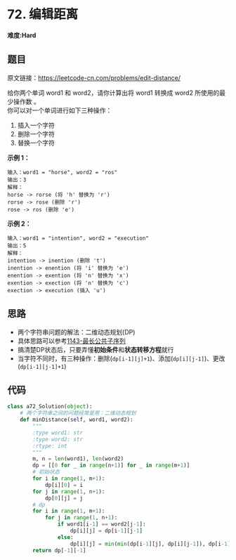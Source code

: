 # 72. 编辑距离
**难度:Hard**
## 题目
原文链接：https://leetcode-cn.com/problems/edit-distance/

给你两个单词 word1 和 word2，请你计算出将 word1 转换成 word2 所使用的最少操作数 。  
你可以对一个单词进行如下三种操作：
1. 插入一个字符
2. 删除一个字符
3. 替换一个字符

**示例 1：**
```
输入：word1 = "horse", word2 = "ros"
输出：3
解释：
horse -> rorse (将 'h' 替换为 'r')
rorse -> rose (删除 'r')
rose -> ros (删除 'e')
```
**示例 2：**
```
输入：word1 = "intention", word2 = "execution"
输出：5
解释：
intention -> inention (删除 't')
inention -> enention (将 'i' 替换为 'e')
enention -> exention (将 'n' 替换为 'x')
exention -> exection (将 'n' 替换为 'c')
exection -> execution (插入 'u')
```

## 思路
* 两个字符串问题的解法：二维动态规划(DP)
* 具体思路可以参考[1143-最长公共子序列](https://github.com/czzbb/leetcode-python/blob/master/code/1143-%E6%9C%80%E9%95%BF%E5%85%AC%E5%85%B1%E5%AD%90%E5%BA%8F%E5%88%97.md)
* 搞清楚DP状态后，只要弄懂**初始条件**和**状态转移方程**就行
* 当字符不同时，有三种操作：删除(`dp[i-1][j]+1`)、添加(`dp[i][j-1]`)、更改(`dp[i-1][j-1]+1`)

## 代码
```python
class a72_Solution(object):
    # 两个字符串之间的问题经常是用：二维动态规划
    def minDistance(self, word1, word2):
        """
        :type word1: str
        :type word2: str
        :rtype: int
        """
        m, n = len(word1), len(word2)
        dp = [[0 for _ in range(n+1)] for _ in range(m+1)]
        # 初始状态
        for i in range(1, m+1):
            dp[i][0] = i
        for j in range(1, n+1):
            dp[0][j] = j
        # dp
        for i in range(1, m+1):
            for j in range(1, n+1):
                if word1[i-1] == word2[j-1]:
                    dp[i][j] = dp[i-1][j-1]
                else:
                    dp[i][j] = min(min(dp[i-1][j], dp[i][j-1]), dp[i-1][j-1])+1
        return dp[-1][-1]
```
